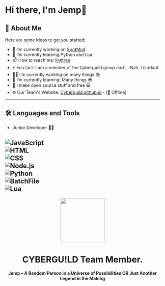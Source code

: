 # Hi there, I'm Jemp👋 
## 🚀 About Me
Here are some ideas to get you started:
- 🔭 I’m currently working on [SpotMod](https://github.com/JempUnkn/SpotMod)
- 🌱 I’m currently learning Python and Lua
- 📫 How to reach me: [linktree](https://linktr.ee/CYBERGUILD)
- ⚡ Fun fact: I am a member of the Cyberguild group and ... Nah, I'd adapt 
- 👨‍💻 I’m currently working on many things 😎  
- 🌱 I’m currently learning: Many things 😎  
- 🌟 I make open source stuff and free 💻  
- 🌐 Our Team's Website: [Cyberguild.github.io](https://Cyberguild.github.io/) - [🔴 Offline]  
--- 
## 🛠️ Languages and Tools
- Junior Developer 👨‍💻
    
![JavaScript](https://img.shields.io/badge/JavaScript-F7DF1E?style=for-the-badge&logo=javascript&logoColor=black)  
![HTML](https://img.shields.io/badge/HTML-E34F26?style=for-the-badge&logo=html5&logoColor=white)  
![CSS](https://img.shields.io/badge/CSS-1572B6?style=for-the-badge&logo=css3&logoColor=white)  
![Node.js](https://img.shields.io/badge/Node.js-339933?style=for-the-badge&logo=nodedotjs&logoColor=white)  
![Python](https://img.shields.io/badge/Python-3776AB?style=for-the-badge&logo=python&logoColor=white)  
![BatchFile](https://img.shields.io/badge/BatchFile-1E1E1E?style=for-the-badge&logo=windows&logoColor=white)  
![Lua](https://img.shields.io/badge/Lua-2C2D72?style=for-the-badge&logo=lua&logoColor=white)  
---
<en>
<div align="center">

[<img src="https://raw.githubusercontent.com/JempUnkn/webtv-beta/refs/heads/main/app-icon.png" width="144"/>](https://github.com/jempunkn)

  <h1 align="center">CYBERGU!LD Team Member.</h1>

  <p align="center">
    <strong>Jemp – A Random Person in a Universe of Possibilities OR Just Another Legend in the Making</strong>
  </p>
</div>
</en>
